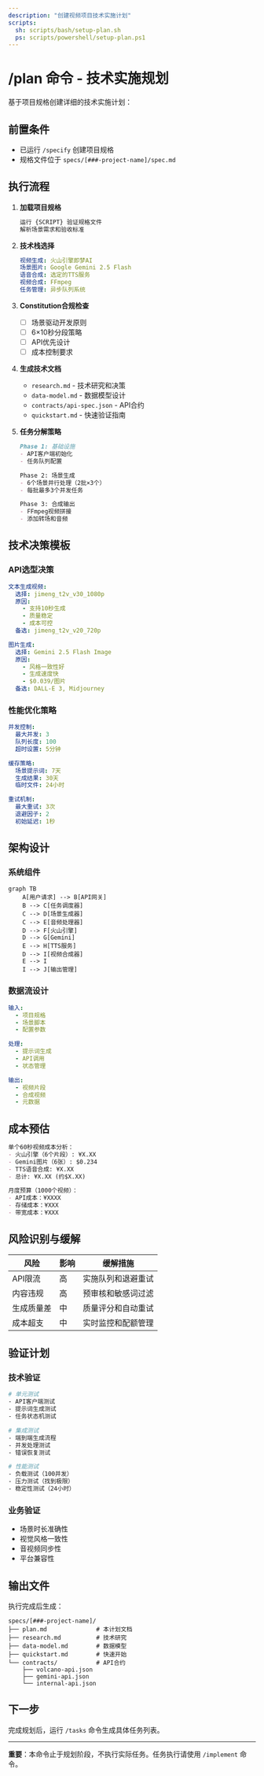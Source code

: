 ```yaml
---
description: "创建视频项目技术实施计划"
scripts:
  sh: scripts/bash/setup-plan.sh
  ps: scripts/powershell/setup-plan.ps1
---
```


# /plan 命令 - 技术实施规划

基于项目规格创建详细的技术实施计划：

## 前置条件

- 已运行 `/specify` 创建项目规格
- 规格文件位于 `specs/[###-project-name]/spec.md`

## 执行流程

1. **加载项目规格**
   ```bash
   运行 {SCRIPT} 验证规格文件
   解析场景需求和验收标准
   ```

2. **技术栈选择**
   ```yaml
   视频生成: 火山引擎即梦AI
   场景图片: Google Gemini 2.5 Flash
   语音合成: 选定的TTS服务
   视频合成: FFmpeg
   任务管理: 异步队列系统
   ```

3. **Constitution合规检查**
   - [ ] 场景驱动开发原则
   - [ ] 6×10秒分段策略
   - [ ] API优先设计
   - [ ] 成本控制要求

4. **生成技术文档**
   - `research.md` - 技术研究和决策
   - `data-model.md` - 数据模型设计
   - `contracts/api-spec.json` - API合约
   - `quickstart.md` - 快速验证指南

5. **任务分解策略**
   ```markdown
   Phase 1: 基础设施
   - API客户端初始化
   - 任务队列配置

   Phase 2: 场景生成
   - 6个场景并行处理（2批×3个）
   - 每批最多3个并发任务

   Phase 3: 合成输出
   - FFmpeg视频拼接
   - 添加转场和音频
   ```

## 技术决策模板

### API选型决策

```yaml
文本生成视频:
  选择: jimeng_t2v_v30_1080p
  原因:
    - 支持10秒生成
    - 质量稳定
    - 成本可控
  备选: jimeng_t2v_v20_720p

图片生成:
  选择: Gemini 2.5 Flash Image
  原因:
    - 风格一致性好
    - 生成速度快
    - $0.039/图片
  备选: DALL-E 3, Midjourney
```

### 性能优化策略

```yaml
并发控制:
  最大并发: 3
  队列长度: 100
  超时设置: 5分钟

缓存策略:
  场景提示词: 7天
  生成结果: 30天
  临时文件: 24小时

重试机制:
  最大重试: 3次
  退避因子: 2
  初始延迟: 1秒
```

## 架构设计

### 系统组件

```mermaid
graph TB
    A[用户请求] --> B[API网关]
    B --> C[任务调度器]
    C --> D[场景生成器]
    C --> E[音频处理器]
    D --> F[火山引擎]
    D --> G[Gemini]
    E --> H[TTS服务]
    D --> I[视频合成器]
    E --> I
    I --> J[输出管理]
```

### 数据流设计

```yaml
输入:
  - 项目规格
  - 场景脚本
  - 配置参数

处理:
  - 提示词生成
  - API调用
  - 状态管理

输出:
  - 视频片段
  - 合成视频
  - 元数据
```

## 成本预估

```markdown
单个60秒视频成本分析：
- 火山引擎（6个片段）: ¥X.XX
- Gemini图片（6张）: $0.234
- TTS语音合成: ¥X.XX
- 总计: ¥X.XX (约$X.XX)

月度预算（1000个视频）：
- API成本：¥XXXX
- 存储成本：¥XXX
- 带宽成本：¥XXX
```

## 风险识别与缓解

| 风险 | 影响 | 缓解措施 |
|-----|------|---------|
| API限流 | 高 | 实施队列和退避重试 |
| 内容违规 | 高 | 预审核和敏感词过滤 |
| 生成质量差 | 中 | 质量评分和自动重试 |
| 成本超支 | 中 | 实时监控和配额管理 |

## 验证计划

### 技术验证

```bash
# 单元测试
- API客户端测试
- 提示词生成测试
- 任务状态机测试

# 集成测试
- 端到端生成流程
- 并发处理测试
- 错误恢复测试

# 性能测试
- 负载测试（100并发）
- 压力测试（找到极限）
- 稳定性测试（24小时）
```

### 业务验证

- 场景时长准确性
- 视觉风格一致性
- 音视频同步性
- 平台兼容性

## 输出文件

执行完成后生成：

```
specs/[###-project-name]/
├── plan.md              # 本计划文档
├── research.md          # 技术研究
├── data-model.md        # 数据模型
├── quickstart.md        # 快速开始
└── contracts/           # API合约
    ├── volcano-api.json
    ├── gemini-api.json
    └── internal-api.json
```

## 下一步

完成规划后，运行 `/tasks` 命令生成具体任务列表。

---

**重要**：本命令止于规划阶段，不执行实际任务。任务执行请使用 `/implement` 命令。
